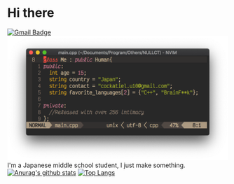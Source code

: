 # Hi there

[![Gmail Badge](https://img.shields.io/badge/-cockatiel.u10@gmail.com-c14438?style=flat-square&logo=Gmail&logoColor=white&link=mailto:cockatiel.u10@gmail.com)](mailto:cockatiel.u10@gmail.com)  
![class_Me](class_me.png)
I'm a Japanese middle school student, I just make something.
[![Anurag's github stats](https://github-readme-stats.vercel.app/api?username=NULLCT&show_icons=true)](https://github.com/anuraghazra/github-readme-stats)
[![Top Langs](https://github-readme-stats.vercel.app/api/top-langs/?username=NULLCT&layout=compact)](https://github.com/anuraghazra/github-readme-stats)
